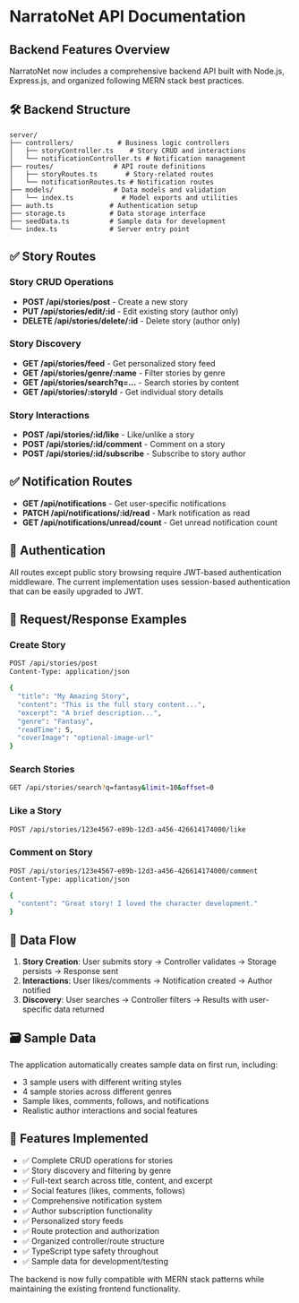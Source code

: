 # NarratoNet API Documentation

## Backend Features Overview

NarratoNet now includes a comprehensive backend API built with Node.js, Express.js, and organized following MERN stack best practices.

## 🛠 Backend Structure

```
server/
├── controllers/           # Business logic controllers
│   ├── storyController.ts    # Story CRUD and interactions
│   └── notificationController.ts # Notification management
├── routes/               # API route definitions
│   ├── storyRoutes.ts       # Story-related routes
│   └── notificationRoutes.ts # Notification routes
├── models/               # Data models and validation
│   └── index.ts            # Model exports and utilities
├── auth.ts              # Authentication setup
├── storage.ts           # Data storage interface
├── seedData.ts          # Sample data for development
└── index.ts             # Server entry point
```

## ✅ Story Routes

### Story CRUD Operations
- **POST /api/stories/post** - Create a new story
- **PUT /api/stories/edit/:id** - Edit existing story (author only)
- **DELETE /api/stories/delete/:id** - Delete story (author only)

### Story Discovery
- **GET /api/stories/feed** - Get personalized story feed
- **GET /api/stories/genre/:name** - Filter stories by genre
- **GET /api/stories/search?q=...** - Search stories by content
- **GET /api/stories/:storyId** - Get individual story details

### Story Interactions
- **POST /api/stories/:id/like** - Like/unlike a story
- **POST /api/stories/:id/comment** - Comment on a story
- **POST /api/stories/:id/subscribe** - Subscribe to story author

## ✅ Notification Routes

- **GET /api/notifications** - Get user-specific notifications
- **PATCH /api/notifications/:id/read** - Mark notification as read
- **GET /api/notifications/unread/count** - Get unread notification count

## 🔐 Authentication

All routes except public story browsing require JWT-based authentication middleware. The current implementation uses session-based authentication that can be easily upgraded to JWT.

## 📝 Request/Response Examples

### Create Story
```bash
POST /api/stories/post
Content-Type: application/json

{
  "title": "My Amazing Story",
  "content": "This is the full story content...",
  "excerpt": "A brief description...",
  "genre": "Fantasy",
  "readTime": 5,
  "coverImage": "optional-image-url"
}
```

### Search Stories
```bash
GET /api/stories/search?q=fantasy&limit=10&offset=0
```

### Like a Story
```bash
POST /api/stories/123e4567-e89b-12d3-a456-426614174000/like
```

### Comment on Story
```bash
POST /api/stories/123e4567-e89b-12d3-a456-426614174000/comment
Content-Type: application/json

{
  "content": "Great story! I loved the character development."
}
```

## 🔄 Data Flow

1. **Story Creation**: User submits story → Controller validates → Storage persists → Response sent
2. **Interactions**: User likes/comments → Notification created → Author notified
3. **Discovery**: User searches → Controller filters → Results with user-specific data returned

## 🗃 Sample Data

The application automatically creates sample data on first run, including:
- 3 sample users with different writing styles
- 4 sample stories across different genres
- Sample likes, comments, follows, and notifications
- Realistic author interactions and social features

## 🚀 Features Implemented

- ✅ Complete CRUD operations for stories
- ✅ Story discovery and filtering by genre
- ✅ Full-text search across title, content, and excerpt
- ✅ Social features (likes, comments, follows)
- ✅ Comprehensive notification system
- ✅ Author subscription functionality
- ✅ Personalized story feeds
- ✅ Route protection and authorization
- ✅ Organized controller/route structure
- ✅ TypeScript type safety throughout
- ✅ Sample data for development/testing

The backend is now fully compatible with MERN stack patterns while maintaining the existing frontend functionality.